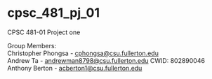 # cpsc_481_pj_01
CPSC 481-01 Project one

Group Members: <br/>
Christopher Phongsa - cphongsa@csu.fullerton.edu <br/>
Andrew Ta - andrewman8798@csu.fullerton.edu CWID: 802890046 <br/>
Anthony Berton - acberton1@csu.fullerton.edu <br/>
